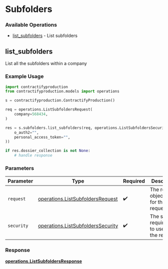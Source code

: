 # Subfolders

### Available Operations

* [list_subfolders](#list_subfolders) - List subfolders

## list_subfolders

List all the subfolders within a company

### Example Usage

```python
import contractifyproduction
from contractifyproduction.models import operations

s = contractifyproduction.ContractifyProduction()

req = operations.ListSubfoldersRequest(
    company=568434,
)

res = s.subfolders.list_subfolders(req, operations.ListSubfoldersSecurity(
    o_auth2="",
    personal_access_token="",
))

if res.dossier_collection is not None:
    # handle response
```

### Parameters

| Parameter                                                                              | Type                                                                                   | Required                                                                               | Description                                                                            |
| -------------------------------------------------------------------------------------- | -------------------------------------------------------------------------------------- | -------------------------------------------------------------------------------------- | -------------------------------------------------------------------------------------- |
| `request`                                                                              | [operations.ListSubfoldersRequest](../../models/operations/listsubfoldersrequest.md)   | :heavy_check_mark:                                                                     | The request object to use for the request.                                             |
| `security`                                                                             | [operations.ListSubfoldersSecurity](../../models/operations/listsubfolderssecurity.md) | :heavy_check_mark:                                                                     | The security requirements to use for the request.                                      |


### Response

**[operations.ListSubfoldersResponse](../../models/operations/listsubfoldersresponse.md)**

